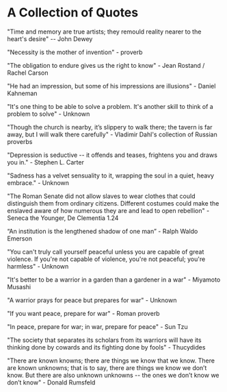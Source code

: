 # A Collection of Quotes

"Time and memory are true artists; they remould reality nearer to the heart's
desire" -- John Dewey

"Necessity is the mother of invention" - proverb

"The obligation to endure gives us the right to know" - Jean Rostand / Rachel
Carson

"He had an impression, but some of his impressions are illusions" - Daniel
Kahneman

"It's one thing to be able to solve a problem. It's another skill to think of a
problem to solve" - Unknown

"Though the church is nearby, it’s slippery to walk there; the tavern is far
away, but I will walk there carefully" - Vladimir Dahl's collection of Russian
proverbs

"Depression is seductive -- it offends and teases, frightens you and draws you
in." - Stephen L. Carter

"Sadness has a velvet sensuality to it, wrapping the soul in a quiet, heavy
embrace." - Unknown

"The Roman Senate did not allow slaves to wear clothes that could distinguish
them from ordinary citizens. Different costumes could make the enslaved aware of
how numerous they are and lead to open rebellion" - Seneca the Younger, De
Clementia 1.24

“An institution is the lengthened shadow of one man” - Ralph Waldo Emerson

"You can't truly call yourself peaceful unless you are capable of great
violence. If you're not capable of violence, you're not peaceful; you're
harmless" - Unknown

"It's better to be a warrior in a garden than a gardener in a war" - Miyamoto
Musashi

"A warrior prays for peace but prepares for war" - Unknown

"If you want peace, prepare for war" - Roman proverb

"In peace, prepare for war; in war, prepare for peace" - Sun Tzu

"The society that separates its scholars from its warriors will have its
thinking done by cowards and its fighting done by fools" - Thucydides

"There are known knowns; there are things we know that we know. There are known
unknowns; that is to say, there are things we know we don’t know. But there are
also unknown unknowns -- the ones we don’t know we don’t know" - Donald Rumsfeld
